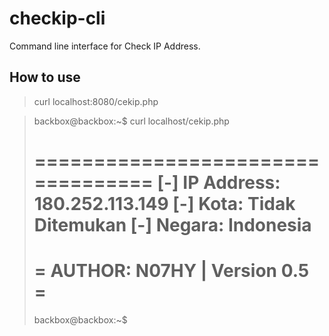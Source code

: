 # checkip-cli
Command line interface for Check IP Address.

How to use
------------
> curl localhost:8080/cekip.php

> backbox@backbox:~$ curl localhost/cekip.php
> 
> ==================================
> [-] IP Address: 180.252.113.149
> [-] Kota: Tidak Ditemukan
> [-] Negara: Indonesia
> ==================================
> =   AUTHOR: N07HY | Version 0.5  =
> ==================================
> 
> backbox@backbox:~$ 
